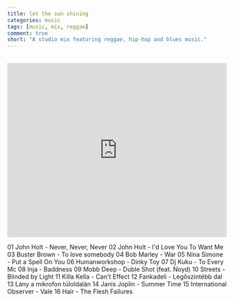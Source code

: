 ```yaml
---
title: let the sun shining
categories: music
tags: [music, mix, reggae]
comment: true
short: "A studio mix featuring reggae, hip-hop and blues music."
---
```

<br>
<iframe width="100%" height="400" src="https://www.mixcloud.com/widget/iframe/?feed=%2Fkhofstadter%2Ftedor-let-the-sun-shining%2F" frameborder="0" ></iframe>

01 John Holt -  Never, Never, Never
02 John Holt -  I'd Love You To Want Me
03 Buster Brown - To love somebody
04 Bob Marley - War
05 Nina Simone - Put a Spell On You
06 Humanworkshop - Dinky Toy
07 Dj Kuku - To Every Mc
08 Inja - Baddness
09 Mobb Deep - Duble Shot (feat. Noyd)
10 Streets - Blinded by Light
11 Killa Kella - Can't Effect
12 Fankadeli - Legőszintébb dal
13 Lány a mikrofon túloldalán
14 Janis Joplin - Summer Time
15 International Observer - Vale
16 Hair - The Flesh Failures

